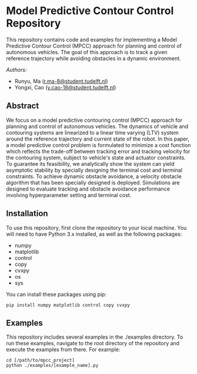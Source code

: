 # Model Predictive Contour Control Repository
This repository contains code and examples for implementing a Model Predictive Contour Control (MPCC) approach for planning and control of autonomous vehicles. The goal of this approach is to track a given reference trajectory while avoiding obstacles in a dynamic environment.

*Authors:*
- Runyu, Ma (r.ma-8@student.tudelft.nl)
- Yongxi, Cao (y.cao-18@student.tudelft.nl)

## Abstract
We focus on a model predictive contouring control (MPCC) approach for planning and control of autonomous vehicles. The dynamics of vehicle and contouring systems are linearized to a linear time varying (LTV) system around the reference trajectory and current state of the robot. In this paper, a model predictive control problem is formulated to minimize a cost function which reflects the trade-off between tracking error and tracking velocity for the contouring system, subject to vehicle's state and actuator constraints. To guarantee its feasibility, we analytically show the system can yield asymptotic stability by specially designing the terminal cost and terminal constraints. To achieve dynamic obstacle avoidance, a velocity obstacle algorithm that has been specially designed is deployed. Simulations are designed to evaluate tracking and obstacle avoidance performance involving hyperparameter setting and terminal cost.

## Installation
To use this repository, first clone the repository to your local machine. You will need to have Python 3.x installed, as well as the following packages:

- numpy
- matplotlib
- control
- copy
- cvxpy
- os
- sys

You can install these packages using pip:

```
pip install numpy matplotlib control copy cvxpy
```

## Examples
This repository includes several examples in the ./examples directory. To run these examples, navigate to the root directory of the repository and execute the examples from there. For example:

```
cd [/path/to/mpcc_project]
python ./examples/[example_name].py
```
